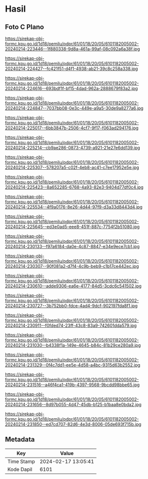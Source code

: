 # Hasil

## Foto C Plano

https://sirekap-obj-formc.kpu.go.id/1d18/pemilu/pdpr/61/01/18/20/05/6101182005002-20240214-223446--1f880338-9d8a-461a-99af-08c092a6a38f.jpg

https://sirekap-obj-formc.kpu.go.id/1d18/pemilu/pdpr/61/01/18/20/05/6101182005002-20240214-224427--fc421f51-d4f1-4938-ab21-39c8c258a338.jpg

https://sirekap-obj-formc.kpu.go.id/1d18/pemilu/pdpr/61/01/18/20/05/6101182005002-20240214-224616--693bdf1f-bf15-4dad-962a-2888679f83a2.jpg

https://sirekap-obj-formc.kpu.go.id/1d18/pemilu/pdpr/61/01/18/20/05/6101182005002-20240214-224847--7037bb08-0e3c-449e-a9a5-30de9a8277a6.jpg

https://sirekap-obj-formc.kpu.go.id/1d18/pemilu/pdpr/61/01/18/20/05/6101182005002-20240214-225017--6bb3847b-2506-4cf7-9f17-f063ad294176.jpg

https://sirekap-obj-formc.kpu.go.id/1d18/pemilu/pdpr/61/01/18/20/05/6101182005002-20240214-225214--cb9ae286-0873-4739-a921-21e27e6dd139.jpg

https://sirekap-obj-formc.kpu.go.id/1d18/pemilu/pdpr/61/01/18/20/05/6101182005002-20240214-225307--578207a5-c02f-4eb8-ac41-c7ee17952e5e.jpg

https://sirekap-obj-formc.kpu.go.id/1d18/pemilu/pdpr/61/01/18/20/05/6101182005002-20240214-225423--8a652285-6768-4a93-82e3-9404d77df0c4.jpg

https://sirekap-obj-formc.kpu.go.id/1d18/pemilu/pdpr/61/01/18/20/05/6101182005002-20240214-225534--4f9a0176-8e26-4d44-97f9-d3a33d8443d4.jpg

https://sirekap-obj-formc.kpu.go.id/1d18/pemilu/pdpr/61/01/18/20/05/6101182005002-20240214-225645--ed3e0ad5-eee8-451f-887c-7754f2b51080.jpg

https://sirekap-obj-formc.kpu.go.id/1d18/pemilu/pdpr/61/01/18/20/05/6101182005002-20240214-230133--f97a6184-da0e-4c87-8847-e34e9ece7cb1.jpg

https://sirekap-obj-formc.kpu.go.id/1d18/pemilu/pdpr/61/01/18/20/05/6101182005002-20240214-230307--90f081a2-d7f4-4c9b-beb9-c1b17ce442ec.jpg

https://sirekap-obj-formc.kpu.go.id/1d18/pemilu/pdpr/61/01/18/20/05/6101182005002-20240214-230610--adde9306-ea6e-4177-84d5-3cdc6c541502.jpg

https://sirekap-obj-formc.kpu.go.id/1d18/pemilu/pdpr/61/01/18/20/05/6101182005002-20240214-230727--3b752bb0-fdce-4ad4-9dcf-902197fda8f1.jpg

https://sirekap-obj-formc.kpu.go.id/1d18/pemilu/pdpr/61/01/18/20/05/6101182005002-20240214-230911--f0fded74-23ff-43c8-83a9-742601dda579.jpg

https://sirekap-obj-formc.kpu.go.id/1d18/pemilu/pdpr/61/01/18/20/05/6101182005002-20240214-231030--b4338f1a-149e-4645-b84c-81b29ce280a9.jpg

https://sirekap-obj-formc.kpu.go.id/1d18/pemilu/pdpr/61/01/18/20/05/6101182005002-20240214-231329--0f4c7dd1-ee5e-4d58-a4bc-9315d63b2552.jpg

https://sirekap-obj-formc.kpu.go.id/1d18/pemilu/pdpr/61/01/18/20/05/6101182005002-20240214-231516--a46f4ca1-419b-4397-9568-9bcdd98bbe65.jpg

https://sirekap-obj-formc.kpu.go.id/1d18/pemilu/pdpr/61/01/18/20/05/6101182005002-20240214-231656--8d97b055-4d47-45db-b125-b1baa8e0bda2.jpg

https://sirekap-obj-formc.kpu.go.id/1d18/pemilu/pdpr/61/01/18/20/05/6101182005002-20240214-231850--ed7cd707-82d6-4e3d-8006-05de693f715b.jpg


## Metadata

| Key        | Value               |
| ---------- | ------------------- |
| Time Stamp | 2024-02-17 13:05:41 |
| Kode Dapil | 6101                |



